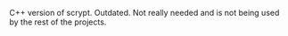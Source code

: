 C++ version of scrypt. Outdated. Not really needed and is not being used by the rest of the projects.
